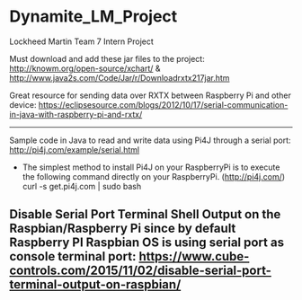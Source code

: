# Dynamite_LM_Project
Lockheed Martin Team 7 Intern Project

Must download and add these jar files to the project: http://knowm.org/open-source/xchart/  &   http://www.java2s.com/Code/Jar/r/Downloadrxtx217jar.htm

Great resource for sending data over RXTX between Raspberry Pi and other device: https://eclipsesource.com/blogs/2012/10/17/serial-communication-in-java-with-raspberry-pi-and-rxtx/ 


----------------------------------------------------------------------------------------------------------------------
Sample code in Java to read and write data using Pi4J through a serial port: http://pi4j.com/example/serial.html
- The simplest method to install Pi4J on your RaspberryPi is to execute the following command directly on your RaspberryPi. (http://pi4j.com/)
                                              curl -s get.pi4j.com | sudo bash
                                              
Disable Serial Port Terminal Shell Output on the Raspbian/Raspberry Pi since by default Raspberry PI Raspbian OS is using serial port as console terminal port: https://www.cube-controls.com/2015/11/02/disable-serial-port-terminal-output-on-raspbian/
----------------------------------------------------------------------------------------------------------------------
